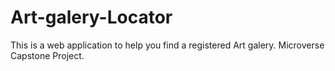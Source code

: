 # Art-galery-Locator
This is a web application to help you find a registered Art galery. Microverse Capstone Project.
